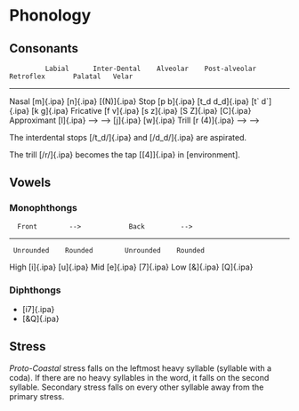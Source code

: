 # Phonology

## Consonants

             Labial      Inter-Dental    Alveolar    Post-alveolar   Retroflex       Palatal   Velar
----------- ----------- --------------- ----------- --------------- --------------- --------- -----------
Nasal       [m]{.ipa}                   [n]{.ipa}                                             [(N)]{.ipa}
Stop        [p b]{.ipa} [t_d d_d]{.ipa}                             [t\` d\`]{.ipa}           [k g]{.ipa}
Fricative   [f v]{.ipa}                 [s z]{.ipa} [S Z]{.ipa}                     [C]{.ipa}
Approximant             [l]{.ipa}       -->         -->                             [j]{.ipa} [w]{.ipa}
Trill                   [r (4)]{.ipa}   -->         -->

The interdental stops [/t_d/]{.ipa} and [/d_d/]{.ipa} are aspirated.

The trill [/r/]{.ipa} becomes the tap [[4]]{.ipa} in [environment].

## Vowels

### Monophthongs

      Front        -->            Back         -->
---- ------------ -------------- ------------ ------------
     Unrounded    Rounded        Unrounded    Rounded
High [i]{.ipa}                                [u]{.ipa}
Mid  [e]{.ipa}                   [7]{.ipa}
Low               [&]{.ipa}                   [Q]{.ipa}

### Diphthongs

* [i7]{.ipa}
* [&Q]{.ipa}

## Stress

_Proto-Coastal_ stress falls on the leftmost heavy syllable (syllable with a
coda). If there are no heavy syllables in the word, it falls on the second
syllable. Secondary stress falls on every other syllable away from the primary
stress.
